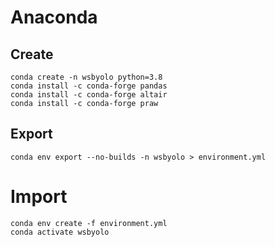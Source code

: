 # Anaconda
## Create
```
conda create -n wsbyolo python=3.8
conda install -c conda-forge pandas
conda install -c conda-forge altair
conda install -c conda-forge praw
```

## Export
```
conda env export --no-builds -n wsbyolo > environment.yml
```

# Import
```
conda env create -f environment.yml
conda activate wsbyolo
```